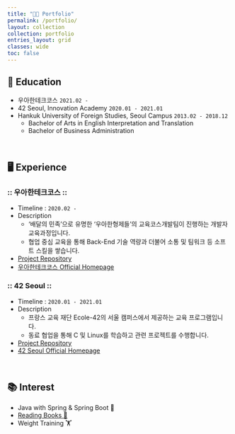 ```yaml
---
title: "👨‍💻 Portfolio"
permalink: /portfolio/
layout: collection
collection: portfolio
entries_layout: grid
classes: wide
toc: false
---
```


## 🏫 Education

* 우아한테크코스 ``2021.02 - ``
* 42 Seoul, Innovation Academy ``2020.01 - 2021.01``
* Hankuk University of Foreign Studies, Seoul Campus ``2013.02 - 2018.12``
  * Bachelor of Arts in English Interpretation and Translation
  * Bachelor of Business Administration

<br>

## ‍🖥️ Experience

### :: 우아한테크코스 ::

* Timeline : ``2020.02 -``
* Description
  * ‘배달의 민족’으로 유명한 ‘우아한형제들’의 교육코스개발팀이 진행하는 개발자 교육과정입니다.
  * 협업 중심 교육을 통해 Back-End 기술 역량과 더불어 소통 및 팀워크 등 소프트 스킬을 쌓습니다.
* [Project Repository](https://github.com/xlffm3/woowacourse-projects)
* [우아한테크코스 Official Homepage](https://woowacourse.github.io/)

### :: 42 Seoul ::

* Timeline : ``2020.01 - 2021.01``
* Description
  * 프랑스 교육 재단 Ecole-42의 서울 캠퍼스에서 제공하는 교육 프로그램입니다.
  * 동료 협업을 통해 C 및 Linux를 학습하고 관련 프로젝트를 수행합니다.
* [Project Repository](https://github.com/xlffm3/42-Seoul)
* [42 Seoul Official Homepage](https://42seoul.kr/)

<br>

## 📚 Interest

* Java with Spring & Spring Boot 🌱
* [Reading Books 📖](https://xlffm3.github.io/books/)
* Weight Training 🏋️
